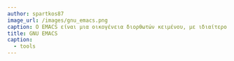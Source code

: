 ```yaml
---
author: spartkos87
image_url: /images/gnu_emacs.png
caption: Ο EMACS είναι μια οικογένεια διορθωτών κειμένου, με ιδιαίτερο χαρακτηριστικό την επεκτασιμότητα του. Δημιουργός το είναι ο Richard Stallman και η πρώτη έκδοση βγήκε το 1976.
title: GNU EMACS
caption:
  - tools
---
```

